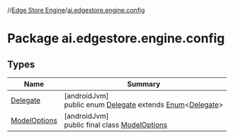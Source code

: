 //[Edge Store Engine](../../index.md)/[ai.edgestore.engine.config](index.md)

# Package ai.edgestore.engine.config

## Types

| Name | Summary |
|---|---|
| [Delegate](-delegate/index.md) | [androidJvm]<br>public enum [Delegate](-delegate/index.md) extends [Enum](https://developer.android.com/reference/kotlin/java/lang/Enum.html)&lt;[Delegate](-delegate/index.md)&gt; |
| [ModelOptions](-model-options/index.md) | [androidJvm]<br>public final class [ModelOptions](-model-options/index.md) |
